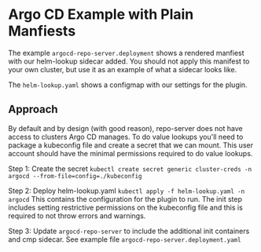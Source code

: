 # Argo CD Example with Plain Manfiests

The example `argocd-repo-server.deployment` shows a rendered manfiest with our helm-lookup sidecar added. You should not apply this manifest to your own cluster, but use it as an example of what a sidecar looks like. 

The `helm-lookup.yaml` shows a configmap with our settings for the plugin.


## Approach

By default and by design (with good reason), repo-server does not have access to clusters Argo CD manages. To do value lookups you'll need to package a kubeconfig file and create a secret that we can mount. This user account should have the minimal permissions required to do value lookups.

Step 1: Create the secret
`kubectl create secret generic cluster-creds -n argocd --from-file=config=./kubeconfig`

Step 2: Deploy helm-lookup.yaml
`kubectl apply -f helm-lookup.yaml -n argocd`
This contains the configuration for the plugin to run. The init step includes setting restrictive permissions on the kubeconfig file and this is required to not throw errors and warnings. 

Step 3: Update `argocd-repo-server` to include the additional init containers and cmp sidecar.
See example file `argocd-repo-server.deployment.yaml`